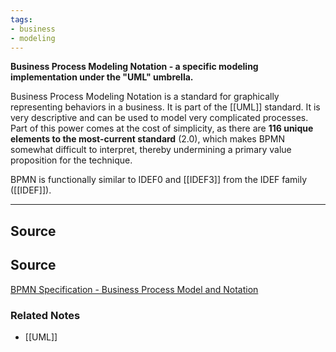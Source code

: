 ```yaml
---
tags:
- business
- modeling
---
```

**Business Process Modeling Notation - a specific modeling implementation under the "UML" umbrella.**

Business Process Modeling Notation is a standard for graphically representing behaviors in a business. It is part of the [[UML]] standard. It is very descriptive and can be used to model very complicated processes. Part of this power comes at the cost of simplicity, as there are **116 unique elements to the most-current standard** (2.0), which makes BPMN somewhat difficult to interpret, thereby undermining a primary value proposition for the technique.

BPMN is functionally similar to IDEF0 and [[IDEF3]] from the IDEF family ([[IDEF]]).

---

## Source

## Source

[BPMN Specification - Business Process Model and Notation](https://www.bpmn.org/)

### Related Notes
- [[UML]]